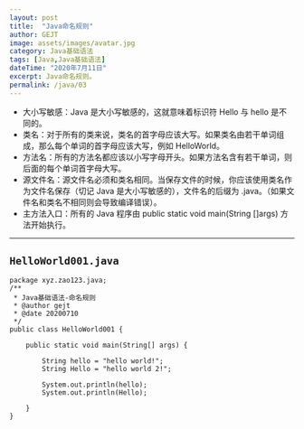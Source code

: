 ```yaml
---
layout: post
title:  "Java命名规则"
author: GEJT
image: assets/images/avatar.jpg
category: Java基础语法
tags: [Java,Java基础语法]
dateTime: "2020年7月11日"
excerpt: Java命名规则。
permalink: /java/03
---
```



 * 大小写敏感：Java 是大小写敏感的，这就意味着标识符 Hello 与 hello 是不同的。
 * 类名：对于所有的类来说，类名的首字母应该大写。如果类名由若干单词组成，那么每个单词的首字母应该大写，例如 HelloWorld。
 * 方法名：所有的方法名都应该以小写字母开头。如果方法名含有若干单词，则后面的每个单词首字母大写。
 * 源文件名：源文件名必须和类名相同。当保存文件的时候，你应该使用类名作为文件名保存（切记 Java 是大小写敏感的），文件名的后缀为 .java。（如果文件名和类名不相同则会导致编译错误）。
 * 主方法入口：所有的 Java 程序由 public static void main(String []args) 方法开始执行。

---

## `HelloWorld001.java`
```
package xyz.zao123.java;
/**
 * Java基础语法-命名规则
 * @author gejt
 * @date 20200710
 */
public class HelloWorld001 {

    public static void main(String[] args) {

        String hello = "hello world!";
        String Hello = "hello world 2!";

        System.out.println(hello);
        System.out.println(Hello);

    }
}
```





